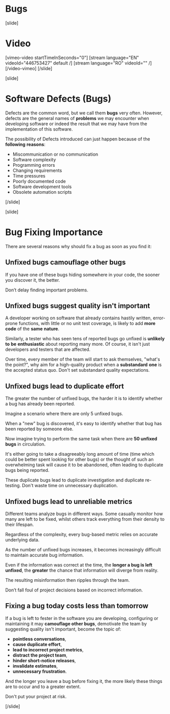 # Bugs

[slide]
# Video

[vimeo-video startTimeInSeconds="0"]
[stream language="EN" videoId="446753427" default /]
[stream language="RO" videoId="" /]
[/video-vimeo]
[/slide]

[slide]
# Software Defects (Bugs)

Defects are the common word, but we call them **bugs** very often. However, defects are the general names of **problems** we may encounter when developing software or indeed the result that we may have from the implementation of this software. 

The possibility of Defects introduced can just happen because of the **following** **reasons**:

* Miscommunication or no communication
* Software complexity
* Programming errors
* Changing requirements
* Time pressures
* Poorly documented code
* Software development tools
* Obsolete automation scripts

[/slide]

[slide]
# Bug Fixing Importance

There are several reasons why should fix a bug as soon as you find it:

## Unfixed bugs camouflage other bugs

If you have one of these bugs hiding somewhere in your code, the sooner you discover it, the better. 

Don’t delay finding important problems.

## Unfixed bugs suggest quality isn't important

A developer working on software that already contains hastily written, error-prone functions, with little or no unit test coverage, is likely to add **more** **code** of the **same** **nature**. 

Similarly, a tester who has seen tens of reported bugs go unfixed is **unlikely** **to** **be** **enthusiastic** about reporting many more. Of course, it isn't just developers and testers that are affected. 

Over time, every member of the team will start to ask themselves, "what's the point?", why aim for a high-quality product when a **substandard** **one** is the accepted status quo. Don't set substandard quality expectations.

## Unfixed bugs lead to duplicate effort

The greater the number of unfixed bugs, the harder it is to identify whether a bug has already been reported. 

Imagine a scenario where there are only 5 unfixed bugs. 

When a "new" bug is discovered, it's easy to identify whether that bug has been reported by someone else. 

Now imagine trying to perform the same task when there are **50 unfixed bugs** in circulation. 

It's either going to take a disagreeably long amount of time (time which could be better spent looking for other bugs) or the thought of such an overwhelming task will cause it to be abandoned, often leading to duplicate bugs being reported. 

These duplicate bugs lead to duplicate investigation and duplicate re-testing. Don't waste time on unnecessary duplication.

## Unfixed bugs lead to unreliable metrics

Different teams analyze bugs in different ways. Some casually monitor how many are left to be fixed, whilst others track everything from their density to their lifespan. 

Regardless of the complexity, every bug-based metric relies on accurate underlying data. 

As the number of unfixed bugs increases, it becomes increasingly difficult to maintain accurate bug information. 

Even if the information was correct at the time, the **longer a bug is left unfixed**, the **greater** the chance that information will diverge from reality. 

The resulting misinformation then ripples through the team. 

Don’t fall foul of project decisions based on incorrect information.

## Fixing a bug today costs less than tomorrow

If a bug is left to fester in the software you are developing, configuring or maintaining it may **camouflage other bugs**, demotivate the team by suggesting quality isn't important, become the topic of:
- **pointless conversations**,
- **cause duplicate effort**,
- **lead to incorrect project metrics**,
- **distract the project team**,
- **hinder short-notice releases**,
- **invalidate estimates**,
- **unnecessary frustration**. 

And the longer you leave a bug before fixing it, the more likely these things are to occur and to a greater extent. 

Don't put your project at risk.

[/slide]